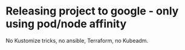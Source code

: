 # Releasing project to google - only using pod/node affinity
No Kustomize tricks, no ansible, Terraform, no Kubeadm.

